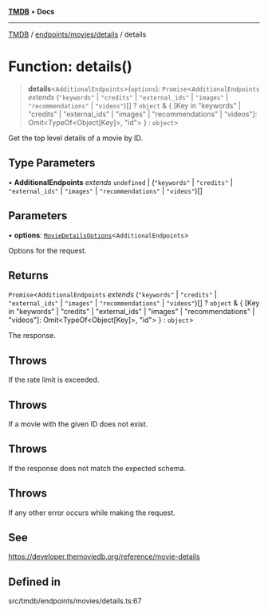[**TMDB**](../../../../README.md) • **Docs**

***

[TMDB](../../../../README.md) / [endpoints/movies/details](../README.md) / details

# Function: details()

> **details**\<`AdditionalEndpoints`\>(`options`): `Promise`\<`AdditionalEndpoints` *extends* (`"keywords"` \| `"credits"` \| `"external_ids"` \| `"images"` \| `"recommendations"` \| `"videos"`)[] ? `object` & \{ \[Key in "keywords" \| "credits" \| "external\_ids" \| "images" \| "recommendations" \| "videos"\]: Omit\<TypeOf\<Object\[Key\]\>, "id"\> \} : `object`\>

Get the top level details of a movie by ID.

## Type Parameters

• **AdditionalEndpoints** *extends* `undefined` \| (`"keywords"` \| `"credits"` \| `"external_ids"` \| `"images"` \| `"recommendations"` \| `"videos"`)[]

## Parameters

• **options**: [`MovieDetailsOptions`](../type-aliases/MovieDetailsOptions.md)\<`AdditionalEndpoints`\>

Options for the request.

## Returns

`Promise`\<`AdditionalEndpoints` *extends* (`"keywords"` \| `"credits"` \| `"external_ids"` \| `"images"` \| `"recommendations"` \| `"videos"`)[] ? `object` & \{ \[Key in "keywords" \| "credits" \| "external\_ids" \| "images" \| "recommendations" \| "videos"\]: Omit\<TypeOf\<Object\[Key\]\>, "id"\> \} : `object`\>

The response.

## Throws

If the rate limit is exceeded.

## Throws

If a movie with the given ID does not exist.

## Throws

If the response does not match the expected schema.

## Throws

If any other error occurs while making the request.

## See

https://developer.themoviedb.org/reference/movie-details

## Defined in

src/tmdb/endpoints/movies/details.ts:67
